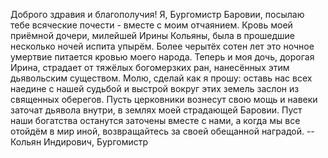 Доброго здравия и благополучия!
Я, Бургомистр Баровии, посылаю тебе всяческие почести - вместе с моим отчаянием.
Кровь моей приёмной дочери, милейшей Ирины Кольяны, была в прошедшие несколько ночей испита упырём. Более черытёх сотен лет это ночное умертвие питается кровью моего народа. Теперь и моя дочь, дорогая Ирина, страдает от тяжёлых богомерзких ран, нанесённых этим дьявольским существом.
Молю, сделай как я прошу: оставь нас всех наедине с нашей судьбой и выстрой вокруг этих земель заслон из священных оберегов. Пусть церковники вознесут свою мощь и навеки заточат дьявола внутри, в землях моей страдающей Баровии.
Пуст наши богатства останутся заточены вместе с нами, а когда мы все отойдём в мир иной, возвращайтесь за своей обещанной наградой.
															--Кольян Индирович,
															Бургомистр